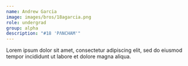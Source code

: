 ```yaml
---
name: Andrew Garcia
image: images/bros/18agarcia.png
role: undergrad
group: alpha
description: "#18 'PΛNCHAM'"
---
```


Lorem ipsum dolor sit amet, consectetur adipiscing elit, sed do eiusmod tempor incididunt ut labore et dolore magna aliqua.
